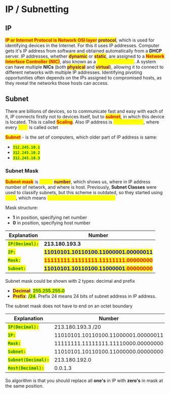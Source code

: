 # IP / Subnetting

## IP

<mark style="color:red;">**IP or Internet Protocol is Network OSI layer**</mark> <mark style="color:purple;">**protocol**</mark>, which is used for identifying devices in the Internet. For this it uses IP addresses. Computer gets it's IP address from software and obtained automatically from a **DHCP** server. IP addresses, whether <mark style="color:purple;">**dynamic**</mark> or <mark style="color:purple;">**static**</mark>, are assigned to a <mark style="color:red;">**Network Interface Controller (NIC)**</mark>, also known as a <mark style="color:yellow;">**Network Adapter**</mark>. A system can have multiple **NICs** (both <mark style="color:purple;">**physical**</mark> and <mark style="color:purple;">**virtual**</mark>), allowing it to connect to different networks with multiple IP addresses. Identifying pivoting opportunities often depends on the IPs assigned to compromised hosts, as they reveal the networks those hosts can access.

## Subnet

There are billions of devices, so to communicate fast and easy with each of it, IP connects firstly not to devices itself, but to <mark style="color:red;">**subnet**</mark>, in which this device is located. This is called <mark style="color:red;">**Scaling**</mark>. Also IP address is <mark style="color:yellow;">**32 bit number**</mark>, where every <mark style="color:yellow;">**8 bit**</mark> is called octet

<mark style="color:red;">**Subnet**</mark> - is the set of computers, which older part of IP address is same:

* <mark style="color:green;">**`312.245.10.1`**</mark>
* <mark style="color:green;">**`312.245.10.2`**</mark>
* <mark style="color:green;">**`312.245.10.3`**</mark>

### Subnet Mask

<mark style="color:red;">**Subnet mask**</mark> is <mark style="color:yellow;">**32-bit**</mark> <mark style="color:purple;">**number**</mark>, which shows us, where in IP address number of network, and where is host. Previously, **Subnet Classes** were used to classify subnets, but this scheme is outdated, so they started using <mark style="color:yellow;">**CIDR**</mark>, which means <mark style="color:yellow;">**Classless Inter-Domain Routing**</mark>

Mask structure:

* **1** in position, specifying net number
* **0** in position, specifying host number

| Explanation                                          | Number                                                                                                       |
| ---------------------------------------------------- | ------------------------------------------------------------------------------------------------------------ |
| <mark style="color:green;">**`IP(Decimal):`**</mark> | **213.180.193.3**                                                                                            |
| <mark style="color:green;">**`IP:`**</mark>          | <mark style="color:blue;">**11010101.10110100.11000001.00000011**</mark>                                     |
| <mark style="color:green;">**`Mask:`**</mark>        | <mark style="color:red;">**11111111.11111111.11111111.00000000**</mark>                                      |
| <mark style="color:green;">**`Subnet:`**</mark>      | <mark style="color:blue;">**11010101.10110100.11000001**</mark><mark style="color:red;">**.00000000**</mark> |

Subnet mask could be shown with 2 types: decimal and prefix

* <mark style="color:purple;">**Decimal**</mark>: <mark style="color:green;">**255.255.255.0**</mark>
* <mark style="color:purple;">**Prefix**</mark>: <mark style="color:green;">**/24**</mark>. Prefix 24 means 24 bits of subnet address in IP address.

The subnet mask does not have to end on an octet boundary

| Explanation                                              | Number                              |
| -------------------------------------------------------- | ----------------------------------- |
| <mark style="color:green;">**`IP(Decimal):`**</mark>     | 213.180.193.3 /20                   |
| <mark style="color:green;">**`IP:`**</mark>              | 11010101.10110100.11000001.00000011 |
| <mark style="color:green;">**`Mask:`**</mark>            | 11111111.11111111.11110000.00000000 |
| <mark style="color:green;">**`Subnet:`**</mark>          | 11010101.10110100.11000000.00000000 |
| <mark style="color:green;">**`Subnet(Decimal):`**</mark> | 213.180.192.0                       |
| <mark style="color:green;">**`Host(Decimal):`**</mark>   | 0.0.1.3                             |

So algorithm is that you should replace all **one's** in IP with **zero's** in mask at the same position.
